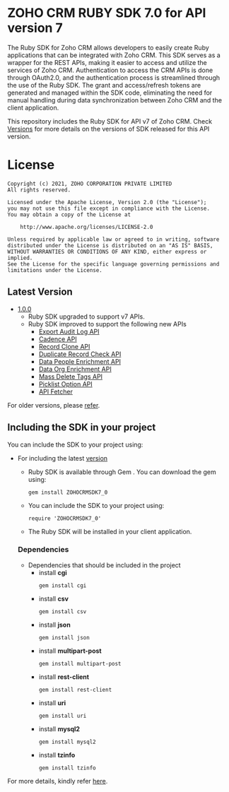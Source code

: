 # ZOHO CRM RUBY SDK 7.0 for API version 7

The Ruby SDK for Zoho CRM allows developers to easily create Ruby applications that can be integrated with Zoho CRM. This SDK serves as a wrapper for the REST APIs, making it easier to access and utilize the services of Zoho CRM. 
Authentication to access the CRM APIs is done through OAuth2.0, and the authentication process is streamlined through the use of the Ruby SDK. The grant and access/refresh tokens are generated and managed within the SDK code, eliminating the need for manual handling during data synchronization between Zoho CRM and the client application.

This repository includes the Ruby SDK for API v7 of Zoho CRM. Check [Versions](https://github.com/zoho/zohocrm-ruby-sdk-7.0/releases) for more details on the versions of SDK released for this API version.

License
=======

    Copyright (c) 2021, ZOHO CORPORATION PRIVATE LIMITED 
    All rights reserved. 

    Licensed under the Apache License, Version 2.0 (the "License"); 
    you may not use this file except in compliance with the License. 
    You may obtain a copy of the License at 
    
        http://www.apache.org/licenses/LICENSE-2.0 
    
    Unless required by applicable law or agreed to in writing, software 
    distributed under the License is distributed on an "AS IS" BASIS, 
    WITHOUT WARRANTIES OR CONDITIONS OF ANY KIND, either express or implied. 
    See the License for the specific language governing permissions and 
    limitations under the License.

## Latest Version


- [1.0.0](/versions/1.0.0/README.md)
    - Ruby SDK upgraded to support v7 APIs.
    - Ruby SDK improved to support the following new APIs
      - [Export Audit Log API](https://www.zoho.com/crm/developer/docs/api/v7/create-export-audit-log.html)
      - [Cadence API](https://www.zoho.com/crm/developer/docs/api/v7/cadences/get-cadences.html)
      - [Record Clone API](https://www.zoho.com/crm/developer/docs/api/v7/record-clone.html)
      - [Duplicate Record Check API](https://www.zoho.com/crm/developer/docs/api/v7/enable-duplicate-record-check.html)
      - [Data People Enrichment API](https://www.zoho.com/crm/developer/docs/api/v7/zia-enrichment/create-ppl-enrichment.html)
      - [Data Org Enrichment API](https://www.zoho.com/crm/developer/docs/api/v7/zia-enrichment/get-config.html)
      - [Mass Delete Tags API](https://www.zoho.com/crm/developer/docs/api/v7/mass-delete-tags.html)
      - [Picklist Option API](https://www.zoho.com/crm/developer/docs/api/v7/picklist-values.html)
      - [API Fetcher](https://www.zoho.com/crm/developer/docs/api/v7/list-available-rest-apis.html)


For older versions, please [refer](https://github.com/zoho/zohocrm-ruby-sdk-7.0/releases).


## Including the SDK in your project
You can include the SDK to your project using:

- For including the latest [version](https://github.com/zoho/zohocrm-ruby-sdk-7.0/releases/tag/1.0.0)

    - Ruby SDK is available through Gem . You can download the gem using:

        `gem install ZOHOCRMSDK7_0` 

    - You can include the SDK to your project using:

        `require 'ZOHOCRMSDK7_0'`

    - The Ruby SDK will be installed in your client application.

    ### Dependencies
    - Dependencies that should be included in the project
        - install **cgi**
            ```shell
            gem install cgi
            ```
        - install **csv**
            ```shell
            gem install csv
            ```
        - install **json**
            ```shell
            gem install json
            ```
        - install **multipart-post**
            ```shell
            gem install multipart-post
            ```
        - install **rest-client**
            ```shell
            gem install rest-client
            ```
        - install **uri**
            ```shell
            gem install uri
            ```
        - install **mysql2**
            ```shell
            gem install mysql2
            ```
        - install **tzinfo**
            ```shell
            gem install tzinfo
            ```

For more details, kindly refer [here](/versions/1.0.0/README.md).

